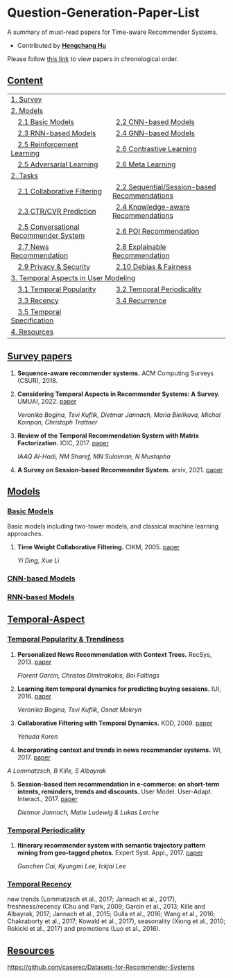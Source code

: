 # Question-Generation-Paper-List

A summary of must-read papers for Time-aware Recommender Systems.

- Contributed by **[Hengchang Hu](https://holdenhu.github.io/)**

Please follow [this link](./README_by_year.md) to view papers in chronological order. 

## [Content](#content)

<table>
<tr><td colspan="2"><a href="#survey-papers">1. Survey</a></td></tr> 
<tr><td colspan="2"><a href="#models">2. Models</a></td></tr>
<tr>
    <td>&emsp;<a href="#basic-models">2.1 Basic Models</a></td>
    <td>&ensp;<a href="#cnn-models">2.2 CNN-based Models</a></td>
</tr>
<tr>
    <td>&emsp;<a href="#rnn-models">2.3 RNN-based Models</a></td>
    <td>&ensp;<a href="#gnn-models">2.4 GNN-based Models</a></td>
</tr>
<tr>
    <td>&emsp;<a href="#rl-models">2.5 Reinforcement Learning</a></td>
    <td>&ensp;<a href="#cl-models">2.6 Contrastive Learning</a></td>
</tr>
<tr>
    <td>&emsp;<a href="#adv-models">2.5 Adversarial Learning</a></td>
    <td>&ensp;<a href="#ml-models">2.6 Meta Learning</a></td>
</tr>
<tr><td colspan="2"><a href="#task">2. Tasks</a></td></tr> 
<tr>
    <td>&emsp;<a href="#cf">2.1 Collaborative Filtering </a></td>
    <td>&ensp;<a href="#sr">2.2 Sequential/Session-based Recommendations</a></td>
</tr> 
<tr>
    <td>&emsp;<a href="#ctr">2.3 CTR/CVR Prediction</a></td>
    <td>&ensp;<a href="#kg-rs">2.4 Knowledge-aware Recommendations</a></td>
</tr>
<tr>
    <td>&emsp;<a href="#crs">2.5 Conversational Recommender System</a></td>
    <td>&ensp;<a href="#kg-rs">2.6 POI Recommendation</a></td>
</tr>
<tr>
    <td>&emsp;<a href="#news-rec">2.7 News Recommendation</a></td>
    <td>&ensp;<a href="#explain-rec">2.8 Explainable Recommendation</a></td>
</tr>
<tr>
    <td>&emsp;<a href="#privacy">2.9 Privacy & Security</a></td>
    <td>&ensp;<a href="#fairness">2.10 Debias & Fairness</a></td>
</tr>
<tr><td colspan="3"><a href="#time-usage">3. Temporal Aspects in User Modeling</a></td></tr>
<tr>
    <td>&emsp;<a href="#discrete">3.1 Temporal Popularity</a></td>
    <td>&ensp;<a href="#continous">3.2 Temporal Periodicality</a></td>
</tr>
<tr>
    <td>&emsp;<a href="#periodical">3.3 Recency</a></td>
    <td>&ensp;<a href="#frequency">3.4 Recurrence</a></td>
</tr>
<tr>
    <td>&emsp;<a href="#periodical">3.5 Temporal Specification</a></td>
</tr>
<tr><td colspan="2"><a href="#resources">4. Resources</a></td></tr>
</table>



## [Survey papers](#survey)

1. **Sequence-aware recommender systems.** ACM Computing Surveys (CSUR), 2018. 

2. **Considering Temporal Aspects in Recommender Systems: A Survey.** UMUAI, 2022. [paper](http://www.christophtrattner.com/pubs/UMUAI_2022_A.pdf)

   *Veronika Bogina, Tsvi Kuflik, Dietmar Jannach, Maria Bielikova, Michal Kompan, Christoph Trattner*

3. **Review of the Temporal Recommendation System with Matrix Factorization.** ICIC, 2017. [paper](http://www.ijicic.org/ijicic-130511.pdf)

   *IAAQ Al-Hadi, NM Sharef, MN Sulaiman, N Mustapha*

4. **A Survey on Session-based Recommender System.** arxiv, 2021. [paper](https://arxiv.org/pdf/1902.04864.pdf)

## [Models](#content) 

### [Basic Models](#basic-models)

Basic models including two-tower models, and classical machine learning approaches.

1. **Time Weight Collaborative Filtering.** CIKM, 2005. [paper](https://dl.acm.org/doi/pdf/10.1145/1099554.1099689)

   *Yi Ding, Xue Li*

### [CNN-based Models](#cnn-models)



### [RNN-based Models](#rnn-models)





## [Temporal-Aspect](#temporal-aspects)

### [Temporal Popularity & Trendiness](#temporal-popularity)

1. **Personalized News Recommendation with Context Trees.** RecSys, 2013. [paper](https://arxiv.org/pdf/1303.0665.pdf)

   *Florent Garcin, Christos Dimitrakakis, Boi Faltings*

2. **Learning item temporal dynamics for predicting buying sessions.** IUI, 2016. [paper](https://dl.acm.org/doi/abs/10.1145/2856767.2856781)

   *Veronika Bogina, Tsvi Kuflik, Osnat Mokryn*

3. **Collaborative Filtering with Temporal Dynamics.** KDD, 2009. [paper](https://cseweb.ucsd.edu//classes/fa17/cse291-b/reading/p447-koren.pdf)

   *Yehuda Koren*

4.  **Incorporating context and trends in news recommender systems.** WI, 2017. [paper](https://dl.acm.org/doi/abs/10.1145/3106426.3109433)

   *A Lommatzsch, B Kille, S Albayrak*

5. **Session-based item recommendation in e-commerce: on short-term intents, reminders, trends and discounts.** User Model. User-Adapt. Interact., 2017. [paper](https://link.springer.com/article/10.1007/s11257-017-9194-1)

   *Dietmar Jannach, Malte Ludewig & Lukas Lerche*

### [Temporal Periodicality](temporal-periodicality)

1. **Itinerary recommender system with semantic trajectory pattern mining from geo-tagged photos.** Expert Syst. Appl., 2017. [paper](https://www.sciencedirect.com/science/article/pii/S0957417417307315)

   *Guochen Cai, Kyungmi Lee, Ickjai Lee*

### [Temporal Recency](temporal-recency)





new trends (Lommatzsch et al., 2017; Jannach et al., 2017), freshness/recency (Chu and Park, 2009; Garcin et al., 2013; Kille and Albayrak, 2017; Jannach et al., 2015; Gulla et al., 2016; Wang et al., 2016; Chakraborty et al., 2017; Kowald et al., 2017), seasonality (Xiong et al., 2010; Rokicki et al., 2017) and promotions (Luo et al., 2016).















## [Resources](#Resources)

https://github.com/caserec/Datasets-for-Recommender-Systems